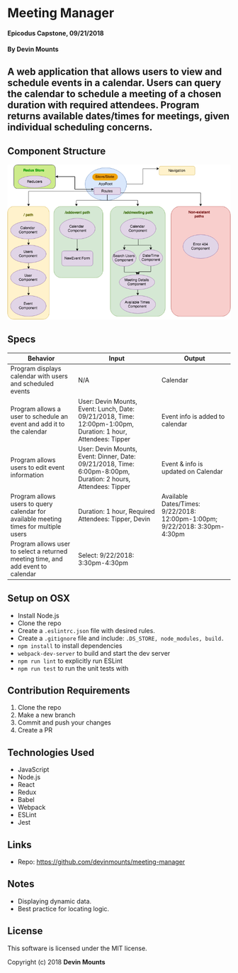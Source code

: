 # Meeting Manager

#### Epicodus Capstone, 09/21/2018

#### By Devin Mounts

## A web application that allows users to view and schedule events in a calendar. Users can query the calendar to schedule a meeting of a chosen duration with required attendees. Program returns available dates/times for meetings, given individual scheduling concerns.


## Component Structure
![Component Structure](./public//component-tree.png)

## Specs

| Behavior | Input | Output |
|----------|-------|--------|
| Program displays calendar with users and scheduled events | N/A| Calendar |
| Program allows a user to schedule an event and add it to the calendar | User: Devin Mounts, Event: Lunch, Date: 09/21/2018, Time: 12:00pm-1:00pm, Duration: 1 hour, Attendees: Tipper | Event info is added to calendar |
| Program allows users to edit event information | User: Devin Mounts, Event: Dinner, Date: 09/21/2018, Time: 6:00pm-8:00pm, Duration: 2 hours, Attendees: Tipper  | Event & info is updated on Calendar |
| Program allows users to query calendar for available meeting times for multiple users | Duration: 1 hour, Required Attendees: Tipper, Devin | Available Dates/Times: 9/22/2018: 12:00pm-1:00pm; 9/22/2018: 3:30pm-4:30pm |
| Program allows user to select a returned meeting time, and add event to calendar | Select: 9/22/2018: 3:30pm-4:30pm|


## Setup on OSX

* Install Node.js
* Clone the repo
* Create a `.eslintrc.json` file with desired rules.
* Create a `.gitignore` file and include: `.DS_STORE, node_modules, build.`
* `npm install` to install dependencies
* `webpack-dev-server` to build and start the dev server
* `npm run lint` to explicitly run ESLint
* `npm run test` to run the unit tests with

## Contribution Requirements

1. Clone the repo
1. Make a new branch
1. Commit and push your changes
1. Create a PR

## Technologies Used

* JavaScript
* Node.js
* React
* Redux
* Babel
* Webpack
* ESLint
* Jest

## Links

* Repo: https://github.com/devinmounts/meeting-manager

## Notes

* Displaying dynamic data.
* Best practice for locating logic.

## License

This software is licensed under the MIT license.

Copyright (c) 2018 **Devin Mounts**

